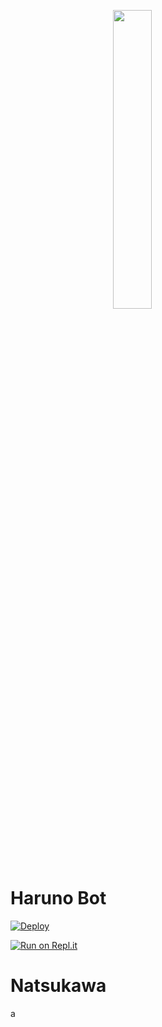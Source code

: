 <p align="left">
	<img src="https://telegra.ph/file/c09a3d241eef1856b910c.jpg" width="35%" style="margin-left: auto;margin-right: auto;display: block;">
</p>
<h1 align="left">Haruno Bot</h1>

[![Deploy](https://www.herokucdn.com/deploy/button.svg)](https://heroku.com/deploy?template=https://github.com/FadliDarmawan/natsukawa)

[![Run on Repl.it](https://repl.it/badge/github/FadliDarmawan/natsukawa)](https://repl.it/github/FadliDarmawan/natsukawa)

# Natsukawa
a
